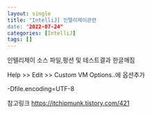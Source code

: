 ```yaml
---
layout: single
title: "IntelliJ] 인텔리제이관련
date: "2022-07-24"
categories: [IntelliJ]
tags: []
---
```


인텔리제이 소스 파일,펑션 및 테스트결과 한글깨짐

Help >> Edit >> Custom VM Options..에 옵션추가

-Dfile.encoding=UTF-8

참고링크
https://itchipmunk.tistory.com/421